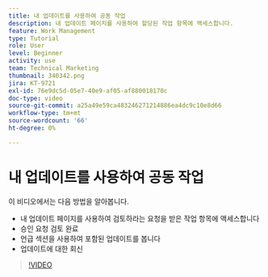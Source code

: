 ```yaml
---
title: 내 업데이트를 사용하여 공동 작업
description: 내 업데이트 페이지를 사용하여 할당된 작업 항목에 액세스합니다.
feature: Work Management
type: Tutorial
role: User
level: Beginner
activity: use
team: Technical Marketing
thumbnail: 340342.png
jira: KT-9721
exl-id: 76e9dc5d-05e7-40e9-af05-af880018170c
doc-type: video
source-git-commit: a25a49e59ca483246271214886ea4dc9c10e8d66
workflow-type: tm+mt
source-wordcount: '66'
ht-degree: 0%

---
```


# 내 업데이트를 사용하여 공동 작업

이 비디오에서는 다음 방법을 알아봅니다.

* 내 업데이트 페이지를 사용하여 검토하라는 요청을 받은 작업 항목에 액세스합니다
* 승인 요청 검토 완료
* 언급 섹션을 사용하여 포함된 업데이트를 봅니다
* 업데이트에 대한 회신

>[!VIDEO](https://video.tv.adobe.com/v/340342/?quality=12&learn=on)
